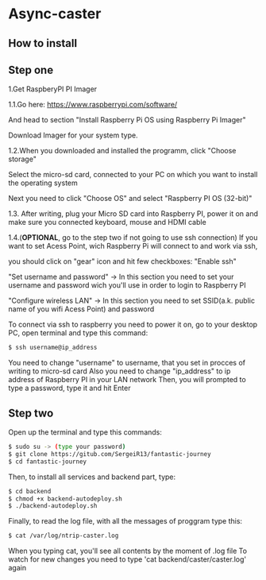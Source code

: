 # Async-caster

## How to install
## Step one
1.Get RaspberyPI PI Imager

1.1.Go here:
https://www.raspberrypi.com/software/

And head to section "Install Raspberry Pi OS using Raspberry Pi Imager"

Download Imager for your system type.

1.2.When you downloaded and installed the programm, click "Choose storage"

Select the micro-sd card, connected to your PC on which you want to install the operating system

Next you need to click "Choose OS" and select "Raspberry PI OS (32-bit)"

1.3. After writing, plug your Micro SD card into Raspberry PI, power it on and make sure you connected keyboard, mouse and HDMI cable 

1.4.(**OPTIONAL**, go to the step two if not going to use ssh connection) If you want to set Acess Point, wich Raspberry Pi will connect to and work via ssh,

you should click on "gear" icon and hit few checkboxes:
"Enable ssh"

"Set username and password" -> In this section you need to set your username and password wich you'll use in order to login to Raspberry PI

"Configure wireless LAN" -> In this section you need to set SSID(a.k. public name of you wifi Acess Point) and password 

To connect via ssh to raspberry you need to power it on, go to your desktop PC, open terminal and type this command:

```bash
$ ssh username@ip_address
```
You need to change "username" to username, that you set in procces of writing to micro-sd card 
Also you need to change "ip_address" to ip address of Raspberry PI in your LAN network
Then, you will prompted to type a password, type it and hit Enter 


## Step two
Open up the terminal and type this commands:
```bash
$ sudo su -> (type your password)
$ git clone https://gitub.com/SergeiR13/fantastic-journey
$ cd fantastic-journey
```

Then, to install all services and backend part, type:
```bash
$ cd backend
$ chmod +x backend-autodeploy.sh
$ ./backend-autodeploy.sh
```
Finally, to read the log file, with all the messages of proggram type this:
```bash
$ cat /var/log/ntrip-caster.log
```
When you typing cat, you'll see all contents by the moment of .log file
To watch for new changes you need to type 'cat backend/caster/caster.log' again